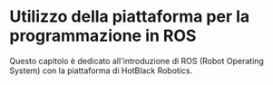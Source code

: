 # Utilizzo della piattaforma per la programmazione in ROS

Questo capitolo è dedicato all'introduzione di ROS \(Robot Operating System\) con la piattaforma di HotBlack Robotics. 

